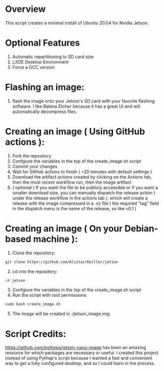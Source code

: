 # Overview

This script creates a minimal install of Ubuntu 20.04 for Nvidia Jetson.

# Optional Features
1. Automatic repartitioning to SD card size
2. LXDE Desktop Environment
3. Force a GCC version

# Flashing an image:

1. flash the image onto your Jetson's SD card with your favorite flashing software. I like Balena Etcher because it has a great UI and will automatically decompress files.

# Creating an image ( Using GitHub actions ):

1. Fork the repository
2. Confgiure the variables in the top of the create_image.sh script
3. Commit your changes
4. Wait for GitHub actions to finish ( ~20 minutes with default settings )
5. Download the artifact actions created by clicking on the Actions tab, then the most recent workflow run, then the image artifact
6. ( optional ) If you want the file to be publicly accessible or if you want a smaller download size, you can manually dispatch the release action ( under the release workflow in the actions tab ), which will create a release with the image compressed in a .xz file ( the required "tag" field in the dispatch menu is the name of the release, so like v0.1 )

# Creating an image ( On your Debian-based machine ):

1. Clone the repository:
```bash
git clone https://github.com/AlistairKeiller/jetson
```
2. cd into the repository:
```bash
cd jetson
```
3. Confgiure the variables in the top of the create_image.sh script
4. Run the script with root permissions:
```bash
sudo bash create_image.sh
```
5. The image will be created in ./jetson_image.img

# Script Credits:

https://github.com/pythops/jetson-nano-image has been an amazing resource for which packages are necessary or useful. I created this project instead of using Pythop's script because I wanted a fast and convenient way to get a fully configured desktop, and so I could learn in the process.